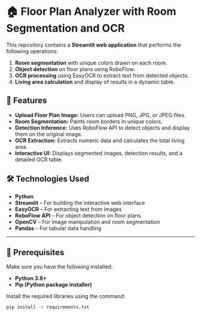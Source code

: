 # 🏠 Floor Plan Analyzer with Room Segmentation and OCR

This repository contains a **Streamlit web application** that performs the following operations:

1. **Room segmentation** with unique colors drawn on each room.
2. **Object detection** on floor plans using RoboFlow.
3. **OCR processing** using EasyOCR to extract text from detected objects.
4. **Living area calculation** and display of results in a dynamic table.

## 🎯 Features

- **Upload Floor Plan Image:** Users can upload PNG, JPG, or JPEG files.
- **Room Segmentation:** Paints room borders in unique colors.
- **Detection Inference:** Uses RoboFlow API to detect objects and display them on the original image.
- **OCR Extraction:** Extracts numeric data and calculates the total living area.
- **Interactive UI:** Displays segmented images, detection results, and a detailed OCR table.

## 🛠️ Technologies Used

- **Python**  
- **Streamlit** – For building the interactive web interface  
- **EasyOCR** – For extracting text from images  
- **RoboFlow API** – For object detection on floor plans  
- **OpenCV** – For image manipulation and room segmentation  
- **Pandas** – For tabular data handling  

---

## 📑 Prerequisites

Make sure you have the following installed:

- **Python 3.8+**
- **Pip (Python package installer)**

Install the required libraries using the command:

```bash
pip install -r requirements.txt

